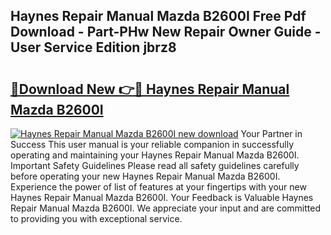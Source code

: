 ## Haynes Repair Manual Mazda B2600I Free Pdf Download - Part-PHw New Repair Owner Guide - User Service Edition jbrz8

# <h2><a href="http://bc6211.oget.top/?id=Haynes+Repair+Manual+Mazda+B2600I">🔗Download New 👉🔴 Haynes Repair Manual Mazda B2600I</a></h2>

[![Haynes Repair Manual Mazda B2600I new download](https://i.imgur.com/5g1atiW.png)](http://bc6211.oget.top/?id=Haynes+Repair+Manual+Mazda+B2600I)
Your Partner in Success This user manual is your reliable companion in successfully operating and maintaining your Haynes Repair Manual Mazda B2600I. Important Safety Guidelines Please read all safety guidelines carefully before operating your new Haynes Repair Manual Mazda B2600I. Experience the power of list of features at your fingertips with your new Haynes Repair Manual Mazda B2600I. Your Feedback is Valuable Haynes Repair Manual Mazda B2600I. We appreciate your input and are committed to providing you with exceptional service.
